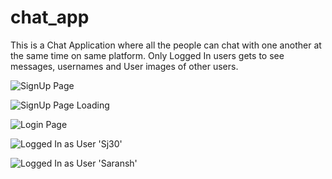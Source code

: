 # chat_app

This is a Chat Application where all the people can chat with one another at the same time on same platform.
Only Logged In users gets to see messages, usernames and User images of other users.

![SignUp Page](https://github.com/Srnshj30/Multi-Chat/assets/102829760/c886a7f1-392b-461a-9375-9d0e2eca328a)

![SignUp Page Loading](https://github.com/Srnshj30/Multi-Chat/assets/102829760/4634a356-96fd-46f9-90fd-c433497b7f7e)

![Login Page](https://github.com/Srnshj30/Multi-Chat/assets/102829760/c64cb6b5-c149-454f-8078-c3fcccd14467)

![Logged In as User 'Sj30'](https://github.com/Srnshj30/Multi-Chat/assets/102829760/ec44c8cf-4e85-4742-886a-2dc8dcf20caf)

![Logged In as User 'Saransh'](https://github.com/Srnshj30/Multi-Chat/assets/102829760/af98b93e-ae65-40fd-9d58-c292d48ee2f0)

